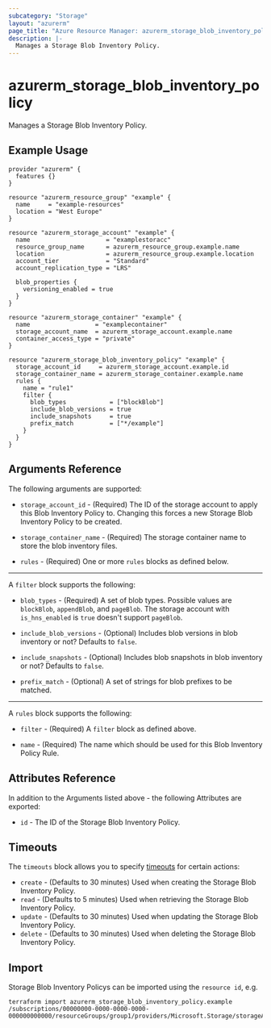 ```yaml
---
subcategory: "Storage"
layout: "azurerm"
page_title: "Azure Resource Manager: azurerm_storage_blob_inventory_policy"
description: |-
  Manages a Storage Blob Inventory Policy.
---
```


# azurerm_storage_blob_inventory_policy

Manages a Storage Blob Inventory Policy.

## Example Usage

```hcl
provider "azurerm" {
  features {}
}

resource "azurerm_resource_group" "example" {
  name     = "example-resources"
  location = "West Europe"
}

resource "azurerm_storage_account" "example" {
  name                     = "examplestoracc"
  resource_group_name      = azurerm_resource_group.example.name
  location                 = azurerm_resource_group.example.location
  account_tier             = "Standard"
  account_replication_type = "LRS"

  blob_properties {
    versioning_enabled = true
  }
}

resource "azurerm_storage_container" "example" {
  name                  = "examplecontainer"
  storage_account_name  = azurerm_storage_account.example.name
  container_access_type = "private"
}

resource "azurerm_storage_blob_inventory_policy" "example" {
  storage_account_id     = azurerm_storage_account.example.id
  storage_container_name = azurerm_storage_container.example.name
  rules {
    name = "rule1"
    filter {
      blob_types            = ["blockBlob"]
      include_blob_versions = true
      include_snapshots     = true
      prefix_match          = ["*/example"]
    }
  }
}

```

## Arguments Reference

The following arguments are supported:

* `storage_account_id` - (Required) The ID of the storage account to apply this Blob Inventory Policy to. Changing this forces a new Storage Blob Inventory Policy to be created.

* `storage_container_name` - (Required) The storage container name to store the blob inventory files.

* `rules` - (Required) One or more `rules` blocks as defined below.

---

A `filter` block supports the following:

* `blob_types` - (Required)  A set of blob types. Possible values are `blockBlob`, `appendBlob`, and `pageBlob`. The storage account with `is_hns_enabled` is `true` doesn't support `pageBlob`.

* `include_blob_versions` - (Optional) Includes blob versions in blob inventory or not? Defaults to `false`.

* `include_snapshots` - (Optional) Includes blob snapshots in blob inventory or not? Defaults to `false`.

* `prefix_match` - (Optional) A set of strings for blob prefixes to be matched.

---

A `rules` block supports the following:

* `filter` - (Required) A `filter` block as defined above.

* `name` - (Required) The name which should be used for this Blob Inventory Policy Rule.

## Attributes Reference

In addition to the Arguments listed above - the following Attributes are exported: 

* `id` - The ID of the Storage Blob Inventory Policy.

## Timeouts

The `timeouts` block allows you to specify [timeouts](https://www.terraform.io/docs/configuration/resources.html#timeouts) for certain actions:

* `create` - (Defaults to 30 minutes) Used when creating the Storage Blob Inventory Policy.
* `read` - (Defaults to 5 minutes) Used when retrieving the Storage Blob Inventory Policy.
* `update` - (Defaults to 30 minutes) Used when updating the Storage Blob Inventory Policy.
* `delete` - (Defaults to 30 minutes) Used when deleting the Storage Blob Inventory Policy.

## Import

Storage Blob Inventory Policys can be imported using the `resource id`, e.g.

```shell
terraform import azurerm_storage_blob_inventory_policy.example /subscriptions/00000000-0000-0000-0000-000000000000/resourceGroups/group1/providers/Microsoft.Storage/storageAccounts/storageAccount1/inventoryPolicies/inventoryPolicy1
```
